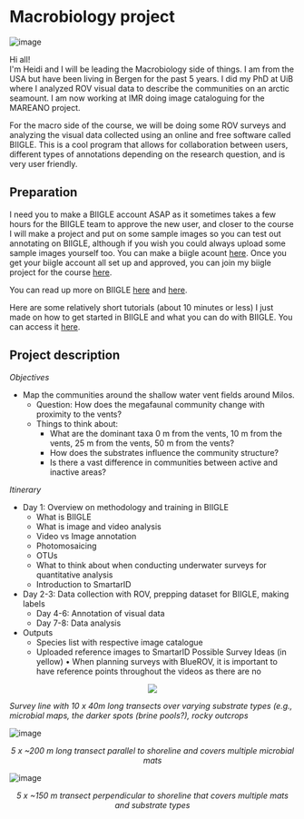 # Macrobiology project
![image](https://github.com/MeinzBeur/MilosSummerSchool2023/assets/43003903/f1c14b17-9458-4f29-b62e-0e890b2d406a)

Hi all!  
I'm Heidi and I will be leading the Macrobiology side of things. I am from the USA but have been living in Bergen for the past 5 years. 
I did my PhD at UiB where I analyzed ROV visual data to describe the communities on an arctic seamount. I am now working at IMR doing image cataloguing for the MAREANO project. 

For the macro side of the course, we will be doing some ROV surveys and analyzing the visual data collected using an online and free software called BIIGLE. 
This is a cool program that allows for collaboration between users, different types of annotations depending on the research question, and is very user friendly.  

## Preparation
I need you to make a BIIGLE account ASAP as it sometimes takes a few hours for the BIIGLE team to approve the new user, and closer to the course I will make a project and put on some sample images so you can test out annotating on BIIGLE, although if you wish you could always upload some sample images yourself too. You can make a biigle acount [here](https://biigle.de/). Once you get your biigle account all set up and approved, you can join my biigle project for the course [here](https://biigle.de/project-invitations/610b7e9d-8354-4d13-8ecc-ff40a7f9ec7c).

You can read up more on BIIGLE [here](https://www.frontiersin.org/articles/10.3389/fmars.2017.00083/full)  and [here](https://zenodo.org/record/7728927#.ZBSUlHbP1PY).  

Here are some relatively short tutorials (about 10 minutes or less) I just made on how to get started in BIIGLE and what you can do with BIIGLE. You can access it [here](https://drive.google.com/drive/folders/1_1ukhzHa8cF10gamlC-SR4uJ7wA8yajw?usp=sharing).

## Project description
_Objectives_
- Map the communities around the shallow water vent fields around Milos.
  - Question: How does the megafaunal community change with proximity to the vents?
  - Things to think about:
    - What are the dominant taxa 0 m from the vents, 10 m from the vents, 25 m from the vents, 50 m from the vents?
    - How does the substrates influence the community structure?
    - Is there a vast difference in communities between active and inactive areas?
   
   
_Itinerary_
- Day 1: Overview on methodology and training in BIIGLE
  - What is BIIGLE
  - What is image and video analysis
  - Video vs Image annotation
  - Photomosaicing
  - OTUs
  - What to think about when conducting underwater surveys for quantitative analysis
  - Introduction to SmartarID
- Day 2-3: Data collection with ROV, prepping dataset for BIIGLE, making labels
  - Day 4-6: Annotation of visual data
  - Day 7-8: Data analysis
- Outputs
  - Species list with respective image catalogue
  - Uploaded reference images to SmartarID 
Possible Survey Ideas (in yellow)
    • When planning surveys with BlueROV, it is important to have reference points throughout the videos as there are no


<p align="center">
  <img src="https://github.com/MeinzBeur/MilosSummerSchool2023/assets/43003903/b27c0db5-d0f4-4479-a0d0-64cd01d84816" />
  
  <i>Survey line with 10 x 40m long transects over varying substrate types (e.g., microbial maps, the darker spots (brine pools?), rocky outcrops
</i>
</p>

![image](https://github.com/MeinzBeur/MilosSummerSchool2023/assets/43003903/a9ea43d0-fe09-4555-9c1e-7b932838f296)
<p align="center">
  <i>5 x ~200 m long transect parallel to shoreline and covers multiple microbial mats
</i>
</p>

![image](https://github.com/MeinzBeur/MilosSummerSchool2023/assets/43003903/1331469f-a83b-4eda-a326-1f47d842eb5f)
<p align="center">
  <i>5 x ~150 m transect perpendicular to shoreline that covers multiple mats and substrate types
</i>
</p>
